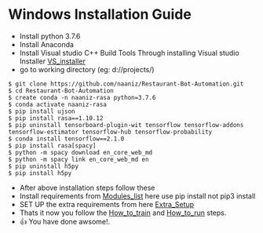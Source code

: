 # Windows Installation Guide
- Install python 3.7.6
- Install Anaconda 
- Install Visual studio C++ Build Tools Through installing Visual studio Installer [VS_installer](https://visualstudio.microsoft.com/thank-you-downloading-visual-studio/?sku=BuildTools&rel=15)
- go to working directory (eg: d://projects/)

 ```
$ git clone https://github.com/naaniz/Restaurant-Bot-Automation.git
$ cd Restaurant-Bot-Automation
$ create conda -n naaniz-rasa python=3.7.6
$ conda activate naaniz-rasa
$ pip install ujson
$ pip install rasa==1.10.12
$ pip uninstall tensorboard-plugin-wit tensorflow tensorflow-addons tensorflow-estimator tensorflow-hub tensorflow-probability
$ conda install tensorflow==2.1.0
$ pip install rasa[spacy]
$ python -m spacy download en_core_web_md
$ python -m spacy link en_core_web_md en
$ pip uninstall h5py
$ pip install h5py
```
- After above installation steps follow these
- Install requirements from [Modules_list](https://github.com/naaniz/Restaurant-Bot-Automation#modules-list-append-here) here use pip install not pip3 install
- SET UP the extra requirements from here [Extra_Setup](https://github.com/naaniz/Restaurant-Bot-Automation#extra-setup)
- Thats it now you follow the [How_to_train](https://github.com/naaniz/Restaurant-Bot-Automation#how-to-train-) and 
  [How_to_run](https://github.com/naaniz/Restaurant-Bot-Automation#how-to-run) steps.
- 👍 You have done awsome!.

